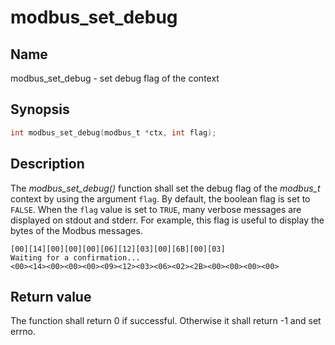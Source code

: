 # modbus_set_debug

## Name

modbus_set_debug - set debug flag of the context

## Synopsis

```c
int modbus_set_debug(modbus_t *ctx, int flag);
```

## Description

The *modbus_set_debug()* function shall set the debug flag of the *modbus_t*
context by using the argument `flag`. By default, the boolean flag is set to
`FALSE`. When the `flag` value is set to `TRUE`, many verbose messages are
displayed on stdout and stderr. For example, this flag is useful to display the
bytes of the Modbus messages.

```text
[00][14][00][00][00][06][12][03][00][6B][00][03]
Waiting for a confirmation...
<00><14><00><00><00><09><12><03><06><02><2B><00><00><00><00>
```

## Return value

The function shall return 0 if successful. Otherwise it shall return -1 and set
errno.
